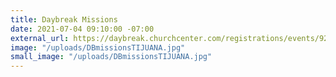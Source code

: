```yaml
---
title: Daybreak Missions
date: 2021-07-04 09:10:00 -07:00
external_url: https://daybreak.churchcenter.com/registrations/events/921702
image: "/uploads/DBmissionsTIJUANA.jpg"
small_image: "/uploads/DBmissionsTIJUANA.jpg"
---
```


